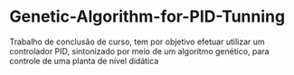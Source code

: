 # Genetic-Algorithm-for-PID-Tunning
Trabalho de conclusão de curso, tem por objetivo efetuar utilizar um controlador PID, sintonizado por meio de um algoritmo genético, para controle de uma planta de nível didática
